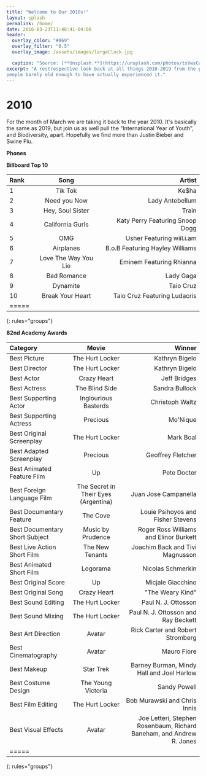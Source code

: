 ```yaml
---
title: "Welcome to Our 2010s!"
layout: splash
permalink: /home/
date: 2016-03-23T11:48:41-04:00
header:
  overlay_color: "#069"
  overlay_filter: "0.5"
  overlay_image: /assets/images/largeClock.jpg

  caption: "Source: [**Unsplash.**](https://unsplash.com/photos/txVwsCuWC94)"
excerpt: "A restrospective look back at all things 2010-2019 from the perspective of
people barely old enough to have actually experienced it."
---
```

<h1> 2010 </h1>
For the month of March we are taking it back to the year 2010. It's basically the same as 2019, but join us as well pull the "International Year of Youth", and Biodiversity, apart. Hopefully we find more than Justin Bieber and Swine Flu.

**Phones**

**Billboard Top 10**

| Rank | Song | Artist |
|:--------|:-------:|--------:|
| 1   | Tik Tok   | Ke$ha|
| 2   | Need you Now   | Lady Antebellum|
| 3   | Hey, Soul Sister   | Train|
| 4   | California Gurls   | Katy Perry Featuring Snoop Dogg|
| 5   | OMG   | Usher Featuring wiil.i.am|
| 6   | Airplanes   | B.o.B Featuring Hayley Williams|
| 7   | Love The Way You Lie   | Eminem Featuring Rhianna|
| 8   | Bad Romance   | Lady Gaga|
| 9   | Dynamite   | Taio Cruz|
| 10  | Break Your Heart   | Taio Cruz Featuring Ludacris|
|=====
{: rules="groups"} 

**82nd Academy Awards**

| Category | Movie |Winner|
|:--------|:-------:|--------:|
| Best Picture  | The Hurt Locker   | Kathryn Bigelo|
| Best Director  | The Hurt Locker   | Kathryn Bigelo|
| Best Actor  | Crazy Heart   | Jeff Bridges|
| Best Actress  | The Blind Side   | Sandra Bullock|
| Best Supporting Actor  | Inglourious Basterds   | Christoph Waltz|
| Best Supporting Actress  |Precious   | Mo'Nique|
| Best Original Screenplay  | The Hurt Locker   | Mark Boal|
| Best Adapted Screenplay  | Precious   | Geoffrey Fletcher|
| Best Animated Feature Film  | Up|Pete Docter|
| Best Foreign Language Film  | The Secret in Their Eyes (Argentina)  | Juan Jose Campanella|
| Best Documentary Feature  | The Cove| Louie Psihoyos and Fisher Stevens|
| Best Documentary Short Subject |Music by Prudence|Roger Ross Williams and Elinor Burkett|
| Best Live Action Short Film  | The New Tenants  |Joachim Back and Tivi Magnusson|
| Best Animated Short Film |Logorama | Nicolas Schmerkin|
| Best Original Score  | Up   | Micjale Giacchino|
| Best Original Song  | Crazy Heart   | "The Weary Kind"|
| Best Sound Editing | The Hurt Locker   | Paul N. J. Ottosson|
| Best Sound Mixing | The Hurt Locker   | Paul N. J. Ottosson and Ray Beckett|
| Best Art Direction| Avatar | Rick Carter and Robert Stromberg|
| Best Cinematography | Avatar | Mauro Fiore|
| Best Makeup | Star Trek| Barney Burman, Mindy Hall and Joel Harlow|
| Best Costume Design |The Young Victoria| Sandy Powell|
| Best Film Editing  |The Hurt Locker | Bob Murawski and Chris Innis|
| Best Visual Effects  | Avatar  | Joe Letteri, Stephen Rosenbaum, Richard Baneham, and Andrew R. Jones|
|=====
{: rules="groups"} 
